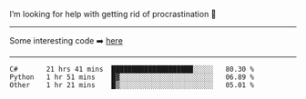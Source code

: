 I’m looking for help with getting rid of procrastination 🤔

-----

Some interesting code :arrow_right: [here](https://github.com/zhen8838/playground)

-----

<!--START_SECTION:waka-->

```text
C#       21 hrs 41 mins  ████████████████████░░░░░   80.30 %
Python   1 hr 51 mins    █▓░░░░░░░░░░░░░░░░░░░░░░░   06.89 %
Other    1 hr 21 mins    █▒░░░░░░░░░░░░░░░░░░░░░░░   05.01 %
```

<!--END_SECTION:waka-->

<!--
**zhen8838/zhen8838** is a ✨ _special_ ✨ repository because its `README.md` (this file) appears on your GitHub profile.

Here are some ideas to get you started:

- 🔭 I’m currently working on ...
- 🌱 I’m currently learning ...
- 👯 I’m looking to collaborate on ...
 ...
- 💬 Ask me about ...
- 📫 How to reach me: ...
- 😄 Pronouns: ...
- ⚡ Fun fact: ...
-->
